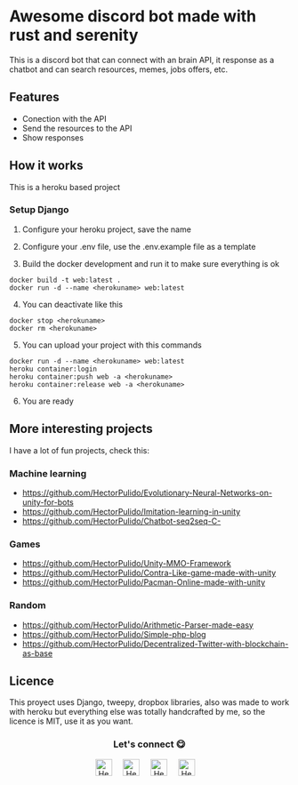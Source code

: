 # Awesome discord bot made with rust and serenity

This is a discord bot that can connect with an brain API, it response as a chatbot and can search resources, memes, jobs offers, etc.


## Features
* Conection with the API
* Send the resources to the API
* Show responses


## How it works
This is a heroku based project

### Setup Django

1. Configure your heroku project, save the name

2. Configure your .env file, use the .env.example file as a template

3. Build the docker development and run it to make sure everything is ok
```
docker build -t web:latest .
docker run -d --name <herokuname> web:latest
```

4. You can deactivate like this
```
docker stop <herokuname>
docker rm <herokuname>
```

5. You can upload your project with this commands
```
docker run -d --name <herokuname> web:latest
heroku container:login
heroku container:push web -a <herokuname>
heroku container:release web -a <herokuname>
```


6. You are ready


## More interesting projects
I have a lot of fun projects, check this:

### Machine learning
- https://github.com/HectorPulido/Evolutionary-Neural-Networks-on-unity-for-bots
- https://github.com/HectorPulido/Imitation-learning-in-unity
- https://github.com/HectorPulido/Chatbot-seq2seq-C-

### Games
- https://github.com/HectorPulido/Unity-MMO-Framework
- https://github.com/HectorPulido/Contra-Like-game-made-with-unity
- https://github.com/HectorPulido/Pacman-Online-made-with-unity

### Random
- https://github.com/HectorPulido/Arithmetic-Parser-made-easy
- https://github.com/HectorPulido/Simple-php-blog
- https://github.com/HectorPulido/Decentralized-Twitter-with-blockchain-as-base


## Licence
This proyect uses Django, tweepy, dropbox libraries, also was made to work with heroku but everything else was totally handcrafted by me, so the licence is MIT, use it as you want.

<div align="center">
<h3 align="center">Let's connect 😋</h3>
</div>
<p align="center">
<a href="https://www.linkedin.com/in/hector-pulido-17547369/" target="blank">
<img align="center" width="30px" alt="Hector's LinkedIn" src="https://www.vectorlogo.zone/logos/linkedin/linkedin-icon.svg"/></a> &nbsp; &nbsp;
<a href="https://twitter.com/Hector_Pulido_" target="blank">
<img align="center" width="30px" alt="Hector's Twitter" src="https://www.vectorlogo.zone/logos/twitter/twitter-official.svg"/></a> &nbsp; &nbsp;
<a href="https://www.twitch.tv/hector_pulido_" target="blank">
<img align="center" width="30px" alt="Hector's Twitch" src="https://www.vectorlogo.zone/logos/twitch/twitch-icon.svg"/></a> &nbsp; &nbsp;
<a href="https://www.youtube.com/channel/UCS_iMeH0P0nsIDPvBaJckOw" target="blank">
<img align="center" width="30px" alt="Hector's Youtube" src="https://www.vectorlogo.zone/logos/youtube/youtube-icon.svg"/></a> &nbsp; &nbsp;
